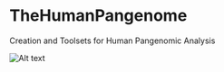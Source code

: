 # TheHumanPangenome
Creation and Toolsets for Human Pangenomic Analysis

![Alt text](https://github.com/NCBI-Hackathons/TheHumanPangenome/blob/master/DS/ds-vis1.png?raw=true "Title")
